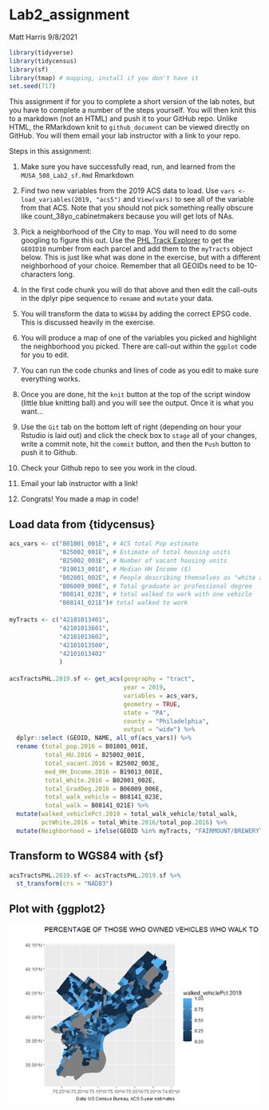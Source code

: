 Lab2\_assignment
================
Matt Harris
9/8/2021

``` r
library(tidyverse)
library(tidycensus)
library(sf)
library(tmap) # mapping, install if you don't have it
set.seed(717)
```

This assignment if for you to complete a short version of the lab notes,
but you have to complete a number of the steps yourself. You will then
knit this to a markdown (not an HTML) and push it to your GitHub repo.
Unlike HTML, the RMarkdown knit to `github_document` can be viewed
directly on GitHub. You will them email your lab instructor with a link
to your repo.

Steps in this assignment:

1.  Make sure you have successfully read, run, and learned from the
    `MUSA_508_Lab2_sf.Rmd` Rmarkdown

2.  Find two new variables from the 2019 ACS data to load. Use
    `vars <- load_variables(2019, "acs5")` and `View(vars)` to see all
    of the variable from that ACS. Note that you should not pick
    something really obscure like count\_38yo\_cabinetmakers because you
    will get lots of NAs.

3.  Pick a neighborhood of the City to map. You will need to do some
    googling to figure this out. Use the [PHL Track
    Explorer](https://data-phl.opendata.arcgis.com/datasets/census-tracts-2010/explore?location=40.002759%2C-75.119097%2C11.91)
    to get the `GEOID10` number from each parcel and add them to the
    `myTracts` object below. This is just like what was done in the
    exercise, but with a different neighborhood of your choice. Remember
    that all GEOIDs need to be 10-characters long.

4.  In the first code chunk you will do that above and then edit the
    call-outs in the dplyr pipe sequence to `rename` and `mutate` your
    data.

5.  You will transform the data to `WGS84` by adding the correct EPSG
    code. This is discussed heavily in the exercise.

6.  You will produce a map of one of the variables you picked and
    highlight the neighborhood you picked. There are call-out within the
    `ggplot` code for you to edit.

7.  You can run the code chunks and lines of code as you edit to make
    sure everything works.

8.  Once you are done, hit the `knit` button at the top of the script
    window (little blue knitting ball) and you will see the output. Once
    it is what you want…

9.  Use the `Git` tab on the bottom left of right (depending on hour
    your Rstudio is laid out) and click the check box to `stage` all of
    your changes, write a commit note, hit the `commit` button, and then
    the `Push` button to push it to Github.

10. Check your Github repo to see you work in the cloud.

11. Email your lab instructor with a link!

12. Congrats! You made a map in code!

## Load data from {tidycensus}

``` r
acs_vars <- c("B01001_001E", # ACS total Pop estimate
              "B25002_001E", # Estimate of total housing units
              "B25002_003E", # Number of vacant housing units
              "B19013_001E", # Median HH Income ($)
              "B02001_002E", # People describing themselves as "white alone"
              "B06009_006E", # Total graduate or professional degree
              "B08141_023E", # total walked to work with one vehicle
              "B08141_021E")# total walked to work

myTracts <- c("42101013401", 
              "42101013601", 
              "42101013602", 
              "42101013500", 
              "42101013402"
              )
              
acsTractsPHL.2019.sf <- get_acs(geography = "tract",
                                year = 2019, 
                                variables = acs_vars, 
                                geometry = TRUE, 
                                state = "PA", 
                                county = "Philadelphia", 
                                output = "wide") %>% 
  dplyr::select (GEOID, NAME, all_of(acs_vars)) %>%
  rename (total_pop.2016 = B01001_001E,
          total_HU.2016 = B25002_001E,
          total_vacant.2016 = B25002_003E,
          med_HH_Income.2016 = B19013_001E,
          total_White.2016 = B02001_002E,
          total_GradDeg.2016 = B06009_006E,
          total_walk_vehicle = B08141_023E,
          total_walk = B08141_021E) %>%
  mutate(walked_vehiclePct.2019 = total_walk_vehicle/total_walk,
         pctWhite.2016 = total_White.2016/total_pop.2016) %>%
  mutate(Neighborhood = ifelse(GEOID %in% myTracts, "FAIRMOUNT/BREWERYTOWN", "REST OF PHILADELPHIA"))
```

## Transform to WGS84 with {sf}

``` r
acsTractsPHL.2019.sf <- acsTractsPHL.2019.sf %>% 
  st_transform(crs = "NAD83")
```

## Plot with {ggplot2}

![](Olivia_Scalora_Lab2_files/figure-gfm/ggplot_geom_sf-1.png)<!-- -->
